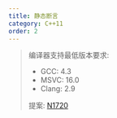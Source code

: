 ```yaml
---
title: 静态断言
category: C++11
order: 2
---
```


> 编译器支持最低版本要求:
> * GCC: 4.3
> * MSVC: 16.0
> * Clang: 2.9
>
> 提案: [N1720](http://www.open-std.org/jtc1/sc22/wg21/docs/papers/2004/n1720.html)
